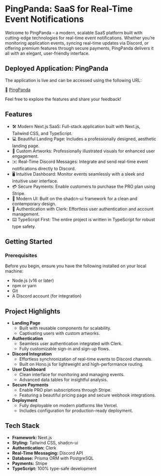 # PingPanda: SaaS for Real-Time Event Notifications

Welcome to PingPanda – a modern, scalable SaaS platform built with cutting-edge technologies for real-time event notifications. Whether you’re monitoring application events, syncing real-time updates via Discord, or offering premium features through secure payments, PingPanda delivers it all with an elegant, user-friendly interface.

## Deployed Application: PingPanda

The application is live and can be accessed using the following URL:

🔗 [PingPanda](https://melodic-clafoutis-df23e3.netlify.app/)

Feel free to explore the features and share your feedback!

## Features

* 🛠️ Modern Next.js SaaS: Full-stack application built with Next.js, Tailwind CSS, and TypeScript.
* 💻 Beautiful Landing Page: Includes a professionally designed, aesthetic landing page.
* 🎨 Custom Artworks: Professionally illustrated visuals for enhanced user engagement.
* ✉️ Real-Time Discord Messages: Integrate and send real-time event notifications directly to Discord.
* 🖥️ Intuitive Dashboard: Monitor events seamlessly with a sleek and intuitive user interface.
* 💳 Secure Payments: Enable customers to purchase the PRO plan using Stripe.
* 🌟 Modern UI: Built on the shadcn-ui framework for a clean and contemporary design.
* 🔑 Authentication with Clerk: Effortless user authentication and account management.
* ⌨️ TypeScript First: The entire project is written in TypeScript for robust type safety.

## Getting Started

### Prerequisites

Before you begin, ensure you have the following installed on your local machine:

* Node.js (v16 or later)
* npm or yarn
* Git
* A Discord account (for integration)

## Project Highlights

* **Landing Page**
    * Built with reusable components for scalability.
    * Captivating users with custom artworks.
* **Authentication**
    * Seamless user authentication integrated with Clerk.
    * Fully customizable sign-in and sign-up flows.
* **Discord Integration**
    * Effortless synchronization of real-time events to Discord channels.
    * Built on Hono.js for lightweight and high-performance routing.
* **User Dashboard**
    * Clean interface for monitoring and managing events.
    * Advanced data tables for insightful analysis.
* **Secure Payments**
    * Enable PRO plan subscriptions through Stripe.
    * Featuring a beautiful pricing page and secure webhook integrations.
* **Deployment**
    * Fully deployable on modern platforms like Vercel.
    * Includes configuration for production-ready deployment.

## Tech Stack

* **Framework:** Next.js
* **Styling:** Tailwind CSS, shadcn-ui
* **Authentication:** Clerk
* **Real-Time Messaging:** Discord API
* **Database:** Prisma ORM with PostgreSQL
* **Payments:** Stripe
* **TypeScript:** 100% type-safe development

